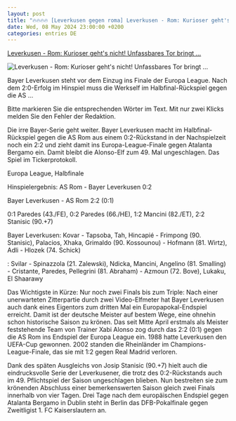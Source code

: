 ```yaml
---
layout: post
title: "🔥🔥🔥🔥 [Leverkusen gegen roma] Leverkusen - Rom: Kurioser geht's nicht! Unfassbares Tor bringt ..."
date: Wed, 08 May 2024 23:00:00 +0200
categories: entries DE
---
```

[Leverkusen - Rom: Kurioser geht's nicht! Unfassbares Tor bringt ...](https://www.focus.de/sport/fussball/europa-league/europa-league-halbfinale-bayer-leverkusen-gegen-as-rom-im-liveticker_id_259930427.html)

![Leverkusen - Rom: Kurioser geht's nicht! Unfassbares Tor bringt ...](https://p6.focus.de/img/fotos/id_259930688/die-bayer-stars-jubeln-nach-dem-1-2-gegen-die-roma.jpg?im=Crop%3D%280%2C327%2C3500%2C1746%29%3BResize%3D%281200%2C627%29&impolicy=perceptual&quality=mediumHigh&hash=a429378fc8f31d802f04062851e32a2ab2cab93d298247ddbaa5f1c50113d645)

Bayer Leverkusen steht vor dem Einzug ins Finale der Europa League. Nach dem 2:0-Erfolg im Hinspiel muss die Werkself im Halbfinal-Rückspiel gegen die AS ...

Bitte markieren Sie die entsprechenden Wörter im Text. Mit nur zwei Klicks melden Sie den Fehler der Redaktion.

Die irre Bayer-Serie geht weiter. Bayer Leverkusen macht im Halbfinal-Rückspiel gegen die AS Rom aus einem 0:2-Rückstand in der Nachspielzeit noch ein 2:2 und zieht damit ins Europa-League-Finale gegen Atalanta Bergamo ein. Damit bleibt die Alonso-Elf zum 49. Mal ungeschlagen. Das Spiel im Tickerprotokoll.

Europa League, Halbfinale

Hinspielergebnis: AS Rom - Bayer Leverkusen 0:2

Bayer Leverkusen - AS Rom 2:2 (0:1)

0:1 Paredes (43./FE), 0:2 Paredes (66./HE), 1:2 Mancini (82./ET), 2:2 Stanisic (90.+7)

Bayer Leverkusen: Kovar - Tapsoba, Tah, Hincapié - Frimpong (90. Stanisic), Palacios, Xhaka, Grimaldo (90. Kossounou) - Hofmann (81. Wirtz), Adli - Hlozek (74. Schick)

: Svilar - Spinazzola (21. Zalewski), Ndicka, Mancini, Angelino (81. Smalling) - Cristante, Paredes, Pellegrini (81. Abraham) - Azmoun (72. Bove), Lukaku, El Shaarawy

Das Wichtigste in Kürze: Nur noch zwei Finals bis zum Triple: Nach einer unerwarteten Zitterpartie durch zwei Video-Elfmeter hat Bayer Leverkusen auch dank eines Eigentors zum dritten Mal ein Europapokal-Endspiel erreicht. Damit ist der deutsche Meister auf bestem Wege, eine ohnehin schon historische Saison zu krönen. Das seit Mitte April erstmals als Meister feststehende Team von Trainer Xabi Alonso zog durch das 2:2 (0:1) gegen die AS Rom ins Endspiel der Europa League ein. 1988 hatte Leverkusen den UEFA-Cup gewonnen. 2002 standen die Rheinländer im Champions-League-Finale, das sie mit 1:2 gegen Real Madrid verloren.

Dank des späten Ausgleichs von Josip Stanisic (90.+7) hielt auch die eindrucksvolle Serie der Leverkusener, die trotz des 0:2-Rückstands auch im 49. Pflichtspiel der Saison ungeschlagen blieben. Nun bestreiten sie zum krönenden Abschluss einer bemerkenswerten Saison gleich zwei Finals innerhalb von vier Tagen. Drei Tage nach dem europäischen Endspiel gegen Atalanta Bergamo in Dublin steht in Berlin das DFB-Pokalfinale gegen Zweitligist 1. FC Kaiserslautern an.

